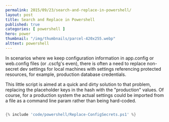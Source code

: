 ```yaml
---
permalink: 2015/09/23/search-and-replace-in-powershell/
layout: post
title: Search and Replace in Powershell
published: true 
categories: [ powershell ]
hero: power
thumbnail: "/img/thumbnails/parcel-420x255.webp"
alttext: powershell
---
```


In scenarios where we keep configuration information in app.config or web.config files (or .cscfg's even), 
there is often a need to replace non-secret dev settings for local machines with settings referencing 
protected resources, for example, production database credentials.

This little script is aimed at a quick and dirty solution to that problem, replacing the placeholder 
keys in the hash with the "production" values. Of course, for a production system the actual settings 
could be imported from a file as a command line param rather than being hard-coded.    

```powershell

{% include 'code/powershell/Replace-ConfigSecrets.ps1' %}

```
